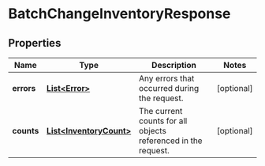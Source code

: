 
# BatchChangeInventoryResponse

## Properties
Name | Type | Description | Notes
------------ | ------------- | ------------- | -------------
**errors** | [**List&lt;Error&gt;**](Error.md) | Any errors that occurred during the request. |  [optional]
**counts** | [**List&lt;InventoryCount&gt;**](InventoryCount.md) | The current counts for all objects referenced in the request. |  [optional]



